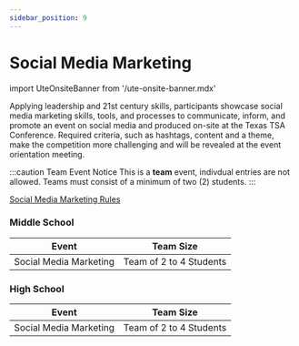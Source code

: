 ```yaml
---
sidebar_position: 9
---
```


# Social Media Marketing

import UteOnsiteBanner from '/ute-onsite-banner.mdx'

<UteOnsiteBanner />

Applying leadership and 21st century skills, participants showcase social media marketing skills, tools, and processes to communicate, inform, and promote an event on social media and produced on-site at the Texas TSA Conference. Required criteria, such as hashtags, content and a theme, make the competition more challenging and will be revealed at the event orientation meeting.

:::caution Team Event Notice
This is a **team** event, indivdual entries are not allowed. Teams must consist of a minimum of two (2) students.
:::

[Social Media Marketing Rules](https://example.com)

### Middle School

| Event                  | Team Size               |
| ---------------------- | ----------------------- |
| Social Media Marketing | Team of 2 to 4 Students |

### High School

| Event                  | Team Size               |
| ---------------------- | ----------------------- |
| Social Media Marketing | Team of 2 to 4 Students |
